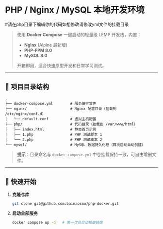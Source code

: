 # PHP / Nginx / MySQL 本地开发环境
#请在php目录下编辑你的代码如想修改请修改yml文件的挂载目录
> 使用 **Docker Compose** 一键启动的轻量级 LEMP 开发栈，内置：
>
> * **Nginx** (Alpine 最新版)
> * **PHP‑FPM 8.0**
> * **MySQL 8.0**
>
> 开箱即用，适合快速原型开发和日常学习测试。

---

## 📂 项目目录结构

```text
.
├── docker-compose.yml        # 服务编排文件
├── nginx/                    # Nginx 配置目录（挂载到 /etc/nginx/conf.d）
│   └── default.conf          # 虚拟主机配置
├── php/                      # 代码目录（挂载到 /var/www/html）
│   ├── index.html            # 静态首页示例
│   ├── 1.php                 # PHP 测试脚本 1
│   └── 2.php                 # PHP 测试脚本 2
└── mysql/                    # MySQL 数据持久化卷（首次启动自动创建）
```

> **提示**：目录命名与 `docker-compose.yml` 中卷挂载保持一致，可自由增删文件。

---

## 🚀 快速开始

1. **克隆仓库**

   ```bash
   git clone git@github.com:baimaosmo/php-docker.git
   ```

2. **启动全部服务**

   ```bash
   docker compose up -d   # 第一次会自动拉取镜像
   ```



